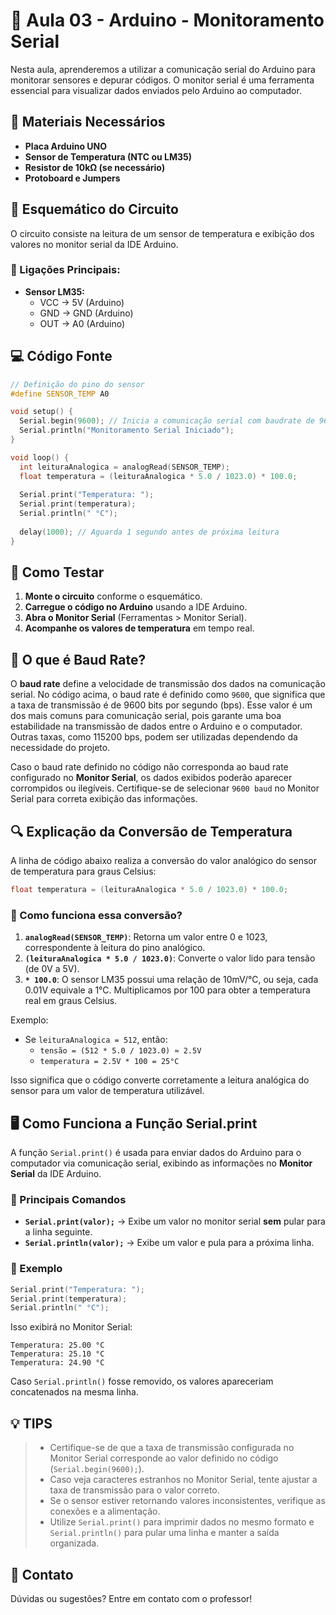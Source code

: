 # 📘 Aula 03 - Arduino - Monitoramento Serial

Nesta aula, aprenderemos a utilizar a comunicação serial do Arduino para monitorar sensores e depurar códigos. O monitor serial é uma ferramenta essencial para visualizar dados enviados pelo Arduino ao computador.

## 🔧 Materiais Necessários

- **Placa Arduino UNO**
- **Sensor de Temperatura (NTC ou LM35)**
- **Resistor de 10kΩ (se necessário)**
- **Protoboard e Jumpers**

## 🔌 Esquemático do Circuito
O circuito consiste na leitura de um sensor de temperatura e exibição dos valores no monitor serial da IDE Arduino.

### 📍 Ligações Principais:

- **Sensor LM35:**
  - VCC → 5V (Arduino)
  - GND → GND (Arduino)
  - OUT → A0 (Arduino)

## 💻 Código Fonte

```cpp
// Definição do pino do sensor
#define SENSOR_TEMP A0

void setup() {
  Serial.begin(9600); // Inicia a comunicação serial com baudrate de 9600
  Serial.println("Monitoramento Serial Iniciado");
}

void loop() {
  int leituraAnalogica = analogRead(SENSOR_TEMP);
  float temperatura = (leituraAnalogica * 5.0 / 1023.0) * 100.0;
  
  Serial.print("Temperatura: ");
  Serial.print(temperatura);
  Serial.println(" °C");
  
  delay(1000); // Aguarda 1 segundo antes de próxima leitura
}
```

## 🚀 Como Testar
1. **Monte o circuito** conforme o esquemático.
2. **Carregue o código no Arduino** usando a IDE Arduino.
3. **Abra o Monitor Serial** (Ferramentas > Monitor Serial).
4. **Acompanhe os valores de temperatura** em tempo real.

## 📢 O que é Baud Rate?
O **baud rate** define a velocidade de transmissão dos dados na comunicação serial. No código acima, o baud rate é definido como `9600`, que significa que a taxa de transmissão é de 9600 bits por segundo (bps). Esse valor é um dos mais comuns para comunicação serial, pois garante uma boa estabilidade na transmissão de dados entre o Arduino e o computador. Outras taxas, como 115200 bps, podem ser utilizadas dependendo da necessidade do projeto.

Caso o baud rate definido no código não corresponda ao baud rate configurado no **Monitor Serial**, os dados exibidos poderão aparecer corrompidos ou ilegíveis. Certifique-se de selecionar `9600 baud` no Monitor Serial para correta exibição das informações.

## 🔍 Explicação da Conversão de Temperatura
A linha de código abaixo realiza a conversão do valor analógico do sensor de temperatura para graus Celsius:

```cpp
float temperatura = (leituraAnalogica * 5.0 / 1023.0) * 100.0;
```

### 📌 Como funciona essa conversão?
1. **`analogRead(SENSOR_TEMP)`**: Retorna um valor entre 0 e 1023, correspondente à leitura do pino analógico.
2. **`(leituraAnalogica * 5.0 / 1023.0)`**: Converte o valor lido para tensão (de 0V a 5V).
3. **`* 100.0`**: O sensor LM35 possui uma relação de 10mV/°C, ou seja, cada 0.01V equivale a 1°C. Multiplicamos por 100 para obter a temperatura real em graus Celsius.

Exemplo:
- Se `leituraAnalogica = 512`, então:
  - `tensão = (512 * 5.0 / 1023.0) ≈ 2.5V`
  - `temperatura = 2.5V * 100 = 25°C`

Isso significa que o código converte corretamente a leitura analógica do sensor para um valor de temperatura utilizável.

## 🖥️ Como Funciona a Função Serial.print
A função `Serial.print()` é usada para enviar dados do Arduino para o computador via comunicação serial, exibindo as informações no **Monitor Serial** da IDE Arduino.

### 📌 Principais Comandos
- **`Serial.print(valor);`** → Exibe um valor no monitor serial **sem** pular para a linha seguinte.
- **`Serial.println(valor);`** → Exibe um valor e pula para a próxima linha.

### 📍 Exemplo
```cpp
Serial.print("Temperatura: ");
Serial.print(temperatura);
Serial.println(" °C");
```
Isso exibirá no Monitor Serial:
```
Temperatura: 25.00 °C
Temperatura: 25.10 °C
Temperatura: 24.90 °C
```
Caso `Serial.println()` fosse removido, os valores apareceriam concatenados na mesma linha.

## 💡 TIPS
> - Certifique-se de que a taxa de transmissão configurada no Monitor Serial corresponde ao valor definido no código (`Serial.begin(9600);`).
> - Caso veja caracteres estranhos no Monitor Serial, tente ajustar a taxa de transmissão para o valor correto.
> - Se o sensor estiver retornando valores inconsistentes, verifique as conexões e a alimentação.
> - Utilize `Serial.print()` para imprimir dados no mesmo formato e `Serial.println()` para pular uma linha e manter a saída organizada.

## 📩 Contato
Dúvidas ou sugestões? Entre em contato com o professor!

